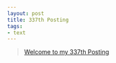 ```yaml
---
layout: post
title: 337th Posting
tags: 
- text
---
```


> [Welcome to my 337th Posting](https://janghan-kor.tistory.com/1353)

